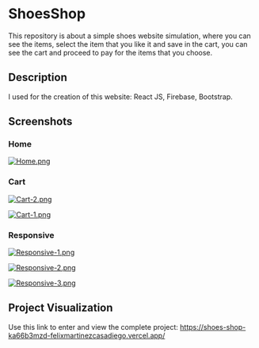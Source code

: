 # ShoesShop

This repository is about a simple shoes website simulation, where you can see the items, select the item that you like it and save in the cart, you can see the cart and proceed to pay for the items that you choose.

## Description

I used for the creation of this website: React JS, Firebase, Bootstrap.

## Screenshots

### Home 

[![Home.png](https://i.postimg.cc/pTs1mMmz/Home.png)](https://postimg.cc/CBf42tHx)

### Cart

[![Cart-2.png](https://i.postimg.cc/PxJQFpqv/Cart-2.png)](https://postimg.cc/zbmhyfKq)

[![Cart-1.png](https://i.postimg.cc/YCxP5Ftd/Cart-1.png)](https://postimg.cc/5X6pv6Yz)

### Responsive

[![Responsive-1.png](https://i.postimg.cc/CxvNCshp/Responsive-1.png)](https://postimg.cc/bZtkpbSm)



[![Responsive-2.png](https://i.postimg.cc/kXsF9vtR/Responsive-2.png)](https://postimg.cc/VdSbWMgz)



[![Responsive-3.png](https://i.postimg.cc/Twj50TV5/Responsive-3.png)](https://postimg.cc/sQX2Dd03)


## Project Visualization

Use this link to enter and view the complete project:
https://shoes-shop-ka66b3mzd-felixmartinezcasadiego.vercel.app/